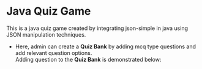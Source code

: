 # Java Quiz Game
This is a java quiz game created by integrating json-simple in java using JSON manipulation techniques.  <br />
- Here, admin can create a **Quiz Bank** by adding mcq type questions and add relevant question options.  <br />
Adding question to the **Quiz Bank** is demonstrated below: <br />

